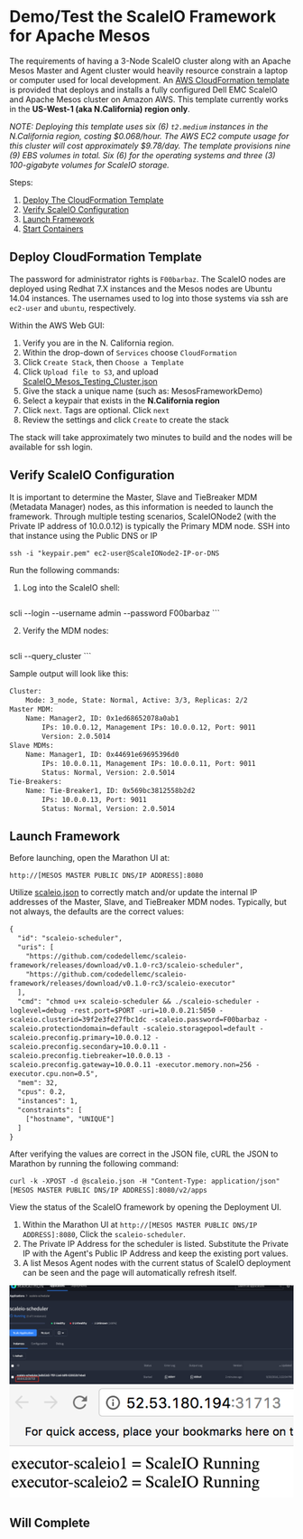 # Demo/Test the ScaleIO Framework for Apache Mesos

The requirements of having a 3-Node ScaleIO cluster along with an Apache Mesos Master and Agent cluster would heavily resource constrain a laptop or computer used for local development. An [AWS CloudFormation template](ScaleIO_Mesos_Testing_Cluster.json) is provided that deploys and installs a fully configured Dell EMC ScaleIO and Apache Mesos cluster on Amazon AWS. This template currently works in the **US-West-1 (aka N.California) region only**.

*NOTE: Deploying this template uses six (6) `t2.medium` instances in the N.California region, costing $0.068/hour. The AWS EC2 compute usage for this cluster will cost approximately $9.78/day. The template provisions nine (9) EBS volumes in total. Six (6) for the operating systems and three (3) 100-gigabyte volumes for ScaleIO storage.*

Steps:

1. [Deploy The CloudFormation Template](#deploy-cloudformation-template)
2. [Verify ScaleIO Configuration](#verify-scaleio-configuration)
3. [Launch Framework](#launch-framework)
4. [Start Containers](#)


## Deploy CloudFormation Template

The password for administrator rights is `F00barbaz`. The ScaleIO nodes are deployed using Redhat 7.X instances and the Mesos nodes are Ubuntu 14.04 instances. The usernames used to log into those systems via ssh are `ec2-user` and `ubuntu`, respectively.

Within the AWS Web GUI:

1. Verify you are in the N. California region.
2. Within the drop-down of `Services` choose `CloudFormation`
3. Click `Create Stack`, then `Choose a Template`
4. Click `Upload file to S3`, and upload [ScaleIO_Mesos_Testing_Cluster.json](ScaleIO_Mesos_Testing_Cluster.json)
5. Give the stack a unique name (such as: MesosFrameworkDemo)
6. Select a keypair that exists in the **N.California region**
7. Click `next`. Tags are optional. Click `next`
8. Review the settings and click `Create` to create the stack

The stack will take approximately two minutes to build and the nodes will be available for ssh login.

## Verify ScaleIO Configuration

It is important to determine the Master, Slave and TieBreaker MDM (Metadata Manager) nodes, as this information is needed to launch the framework. Through multiple testing scenarios, ScaleIONode2 (with the Private IP address of 10.0.0.12) is typically the Primary MDM node. SSH into that instance using the Public DNS or IP

```
ssh -i "keypair.pem" ec2-user@ScaleIONode2-IP-or-DNS
```

Run the following commands:

1. Log into the ScaleIO shell:
    ```
scli --login --username admin --password F00barbaz
    ```

2. Verify the MDM nodes:
    ```
scli --query_cluster
    ```

Sample output will look like this:
```
Cluster:
    Mode: 3_node, State: Normal, Active: 3/3, Replicas: 2/2
Master MDM:
    Name: Manager2, ID: 0x1ed68652078a0ab1
        IPs: 10.0.0.12, Management IPs: 10.0.0.12, Port: 9011
        Version: 2.0.5014
Slave MDMs:
    Name: Manager1, ID: 0x44691e69695396d0
        IPs: 10.0.0.11, Management IPs: 10.0.0.11, Port: 9011
        Status: Normal, Version: 2.0.5014
Tie-Breakers:
    Name: Tie-Breaker1, ID: 0x569bc3812558b2d2
        IPs: 10.0.0.13, Port: 9011
        Status: Normal, Version: 2.0.5014
```

## Launch Framework

Before launching, open the Marathon UI at:
```
http://[MESOS MASTER PUBLIC DNS/IP ADDRESS]:8080
```

Utilize [scaleio.json](scaleio.json) to correctly match and/or update the internal IP addresses of the Master, Slave, and TieBreaker MDM nodes. Typically, but not always, the defaults are the correct values:

```
{
  "id": "scaleio-scheduler",
  "uris": [
    "https://github.com/codedellemc/scaleio-framework/releases/download/v0.1.0-rc3/scaleio-scheduler",
    "https://github.com/codedellemc/scaleio-framework/releases/download/v0.1.0-rc3/scaleio-executor"
  ],
  "cmd": "chmod u+x scaleio-scheduler && ./scaleio-scheduler -loglevel=debug -rest.port=$PORT -uri=10.0.0.21:5050 -scaleio.clusterid=39f2e3fe27fbc1dc -scaleio.password=F00barbaz -scaleio.protectiondomain=default -scaleio.storagepool=default -scaleio.preconfig.primary=10.0.0.12 -scaleio.preconfig.secondary=10.0.0.11 -scaleio.preconfig.tiebreaker=10.0.0.13 -scaleio.preconfig.gateway=10.0.0.11 -executor.memory.non=256 -executor.cpu.non=0.5",
  "mem": 32,
  "cpus": 0.2,
  "instances": 1,
  "constraints": [
    ["hostname", "UNIQUE"]
  ]
}
```

After verifying the values are correct in the JSON file, cURL the JSON to Marathon by running the following command:
```
curl -k -XPOST -d @scaleio.json -H "Content-Type: application/json" [MESOS MASTER PUBLIC DNS/IP ADDRESS]:8080/v2/apps
```

View the status of the ScaleIO framework by opening the Deployment UI.

1. Within the Marathon UI at `http://[MESOS MASTER PUBLIC DNS/IP ADDRESS]:8080`, Click the `scaleio-scheduler`.
2. The Private IP Address for the scheduler is listed. Substitute the Private IP with the Agent's Public IP Address and keep the existing port values.
3. A list Mesos Agent nodes with the current status of ScaleIO deployment can be seen and the page will automatically refresh itself.

![sio03](img/sio03.png)
![sio02](img/sio02.png)

## Will Complete
